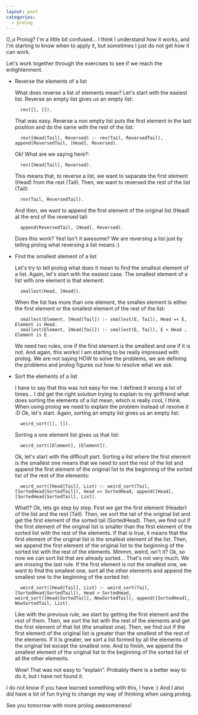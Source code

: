 ```yaml
---
layout: post
categories:
  - prolog
---
```

O_o Prolog? I'm a little bit confused... I think I understand how it works, and I'm starting to know when to apply it, but sometimes I just do not get how it can work.

Let's work together through the exercises to see if we reach the enlightenment.

- Reverse the elements of a list

  What does reverse a list of elements mean? Let's start with the easiest list. Reverse an empty list gives us an empty list:

        rev([], []).

  That was easy. Reverse a non empty list puts the first element in the last position and do the same with the rest of the list:

        rev([Head|Tail], Reversed) :- rev(Tail, ReversedTail), append(ReversedTail, [Head], Reversed).

  Ok! What are we saying here?:

        rev([Head|Tail], Reversed).

  This means that, to reverse a list, we want to separate the first element (Head) from the rest (Tail). Then, we want to reversed the rest of the list (Tail):

        rev(Tail, ReversedTail).

  And then, we want to append the first element of the original list (Head) at the end of the reversed tail:

        append(ReversedTail, [Head], Reversed).

  Does this work? Yes! Isn't it awesome? We are reversing a list just by telling prolog what reversing a list means :)

- Find the smallest element of a list

  Let's try to tell prolog what does it mean to find the smallest element of a list. Again, let's start with the easiest case. The smallest element of a list with one element is that element:

        smallest(Head, [Head]).

  When the list has more than one element, the smalles element is either the first element or the smallest element of the rest of the list:

        smallest(Element, [Head|Tail]) :- smallest(E, Tail), Head =< E, Element is Head.
        smallest(Element, [Head|Tail]) :- smallest(E, Tail), E < Head , Element is E.

  We need two rules, one if the first element is the smallest and one if it is not. And again, this works! I am starting to be really impressed with prolog. We are not saying HOW to solve the problems, we are defining the problems and prolog figures out how to resolve what we ask.

- Sort the elements of a list

  I have to say that this was not easy for me. I defined it wrong a lot of times... I did get the right solution trying to explain to my girlfriend what does sorting the elements of a list mean, which is really cool, I think. When using prolog we need to explain the problem instead of resolve it :D
  Ok, let's start. Again, sorting an empty list gives us an empty list:

        weird_sort([], []).

  Sorting a one element list gives us that list:

        weird_sort([Element], [Element]).

  Ok, let's start with the difficult part. Sorting a list where the first element is the smallest one means that we need to sort the rest of the list and append the first element of the original list to the beginning of the sorted list of the rest of the elements:

        weird_sort([Head|Tail], List) :- weird_sort(Tail, [SortedHead|SortedTail]), Head =< SortedHead, append([Head], [SortedHead|SortedTail], List).

  What!? Ok, lets go step by step. First we get the first element (Header) of the list and the rest (Tail). Then, we sort the tail of the original list and get the first element of the sorted tail (SortedHead). Then, we find out if the first element of the original list is smaller than the first element of the sorted list with the rest of the elements. If that is true, it means that the first element of the original list is the smallest element of the list. Then, we append the first element of the original list to the beginning of the sorted list with the rest of the elements.
  Mmmm, weird, isn't it? Ok, so now we can sort list that are already sorted... That's not very much. We are missing the last rule. If the first element is not the smallest one, we want to find the smallest one, sort all the other elements and append the smallest one to the beginning of the sorted list:

        weird_sort([Head|Tail], List) :- weird_sort(Tail, [SortedHead|SortedTail]), Head > SortedHead, weird_sort([Head|SortedTail], NewSortedTail), append([SortedHead], NewSortedTail, List).

  Like with the previous rule, we start by getting the first element and the rest of them. Then, we sort the list with the rest of the elements and get the first element of that list (the smallest one). Then, we find out if the first element of the original list is greater than the smallest of the rest of the elements. If it is greater, we sort a list formed by all the elements of the original list except the smallest one. And to finish, we append the smallest element of the original list to the beginning of the sorted list of all the other elements.

  Wow! That was not easy to "explain". Probably there is a better way to do it, but I have not found it.

I do not know if you have learned something with this, I have :) And I also did have a lot of fun trying to change my way of thinking when using prolog.

See you tomorrow with more prolog awesomeness!
